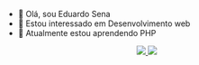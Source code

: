 - 👋 Olá, sou Eduardo Sena
- 👀 Estou interessado em Desenvolvimento web
- 🌱 Atualmente estou aprendendo PHP


<div class="readme" align="center" display="flex">
<a href="https://github.com/eduardodasilva74">
  <img src="https://github-readme-stats.vercel.app/api?username=eduardodasilva74&show_icons=true&theme=dark" />
</a>

<a href="https://github.com/eduardodasilva74">
  <img src="https://github-readme-stats.vercel.app/api/top-langs/?username=eduardodasilva74&amp;layout=compact&amp;langs_count=7&amp;theme=dark" />
</a>
</div>
<!---
eduardodasilva74/eduardodasilva74 is a ✨ special ✨ repository because its `README.md` (this file) appears on your GitHub profile.
You can click the Preview link to take a look at your changes.
--->
